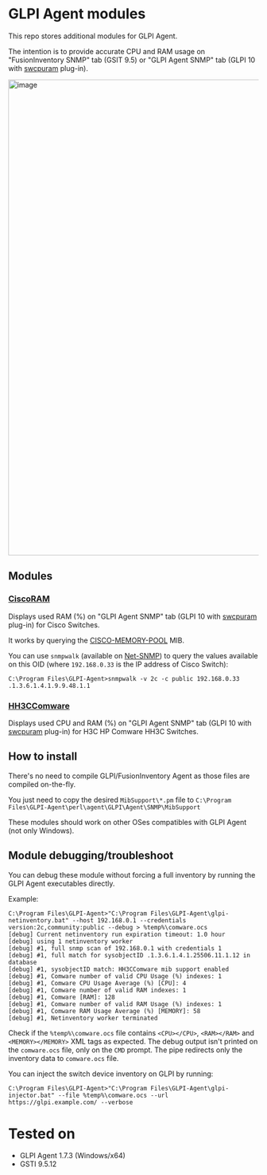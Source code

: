 # GLPI Agent modules

This repo stores additional modules for GLPI Agent.

The intention is to provide accurate CPU and RAM usage on "FusionInventory SNMP" tab (GSIT 9.5) or "GLPI Agent SNMP" tab (GLPI 10 with [swcpuram](https://github.com/eduardomozart/swcpuram) plug-in).

<img width="955" alt="image" src="https://github.com/eduardomozart/ScriptUtil/assets/2974895/d16776cb-7134-4698-ae47-1ddc6a1a13ee">

## Modules

### [CiscoRAM](MibSupport/CiscoRAM.pm)

Displays used RAM (%) on "GLPI Agent SNMP" tab (GLPI 10 with [swcpuram](https://github.com/eduardomozart/swcpuram) plug-in) for Cisco Switches.

It works by querying the [CISCO-MEMORY-POOL](https://oidref.com/1.3.6.1.4.1.9.9.48.1.1) MIB.

You can use ``snmpwalk`` (available on [Net-SNMP](https://github.com/bvanassche/net-snmp-binaries/blob/main/net-snmp-5.9.3-1.x64.exe)) to query the values available on this OID (where ``192.168.0.33`` is the IP address of Cisco Switch):

```
C:\Program Files\GLPI-Agent>snmpwalk -v 2c -c public 192.168.0.33 .1.3.6.1.4.1.9.9.48.1.1
```

### [HH3CComware](MibSupport/H3CComware.pm)

Displays used CPU and RAM (%) on "GLPI Agent SNMP" tab (GLPI 10 with [swcpuram](https://github.com/eduardomozart/swcpuram) plug-in) for H3C HP Comware HH3C Switches.

## How to install

There's no need to compile GLPI/FusionInventory Agent as those files are compiled on-the-fly.

You just need to copy the desired ``MibSupport\*.pm`` file to ``C:\Program Files\GLPI-Agent\perl\agent\GLPI\Agent\SNMP\MibSupport``

These modules should work on other OSes compatibles with GLPI Agent (not only Windows).

## Module debugging/troubleshoot

You can debug these module without forcing a full inventory by running the GLPI Agent executables directly.

Example:

```
C:\Program Files\GLPI-Agent>"C:\Program Files\GLPI-Agent\glpi-netinventory.bat" --host 192.168.0.1 --credentials version:2c,community:public --debug > %temp%\comware.ocs
[debug] Current netinventory run expiration timeout: 1.0 hour
[debug] using 1 netinventory worker
[debug] #1, full snmp scan of 192.168.0.1 with credentials 1
[debug] #1, full match for sysobjectID .1.3.6.1.4.1.25506.11.1.12 in database
[debug] #1, sysobjectID match: HH3CComware mib support enabled
[debug] #1, Comware number of valid CPU Usage (%) indexes: 1
[debug] #1, Comware CPU Usage Average (%) [CPU]: 4
[debug] #1, Comware number of valid RAM indexes: 1
[debug] #1, Comware [RAM]: 128
[debug] #1, Comware number of valid RAM Usage (%) indexes: 1
[debug] #1, Comware RAM Usage Average (%) [MEMORY]: 58
[debug] #1, Netinventory worker terminated

```

Check if the ``%temp%\comware.ocs`` file contains ``<CPU></CPU>``, ``<RAM></RAM>`` and ``<MEMORY></MEMORY>`` XML tags as expected. The debug output isn't printed on the ``comware.ocs`` file, only on the ``CMD`` prompt. The pipe redirects only the inventory data to ``comware.ocs`` file.

You can inject the switch device inventory on GLPI by running:

```
C:\Program Files\GLPI-Agent>"C:\Program Files\GLPI-Agent\glpi-injector.bat" --file %temp%\comware.ocs --url https://glpi.example.com/ --verbose
```

# Tested on

  * GLPI Agent 1.7.3 (Windows/x64)
  * GSTI 9.5.12
    
